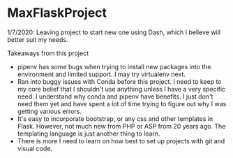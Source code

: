 # MaxFlaskProject

1/7/2020: Leaving project to start new one using Dash, which I believe will better suit my needs.

Takeaways from this project
- pipenv has some bugs when trying to install new packages into the environment and limited support.  I may try virtualenv next.
- Ran into buggy issues with Conda before this project.  I need to keep to my core belief that I shouldn't use anything unless I have a very specific need.  I understand why conda and pipenv have benefits.  I just don't need them yet and have spent a lot of time trying to figure out why I was getting various errors.
- It's easy to incorporate bootstrap, or any css and other templates in Flask.  However, not much new from PHP or ASP from 20 years ago.  The templating language is just another thing to learn.
- There is more I need to learn on how best to set up projects with git and visual code.  